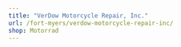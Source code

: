 ```yaml
---
title: "VerDow Motorcycle Repair, Inc."
url: /fort-myers/verdow-motorcycle-repair-inc/
shop: Motorrad
---
```

